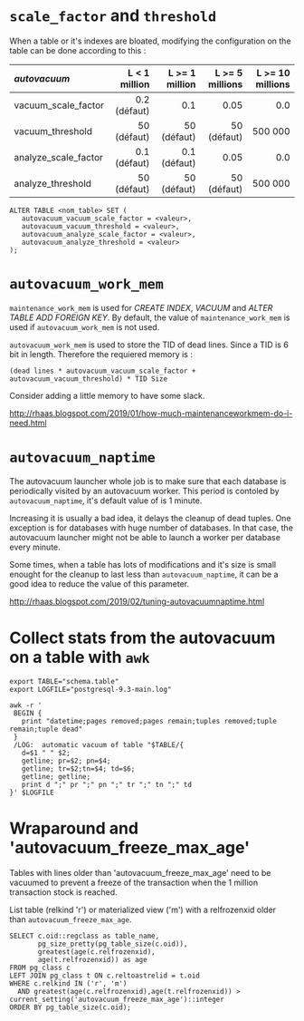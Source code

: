 # `scale_factor` and `threshold`

When a table or it's indexes are bloated, modifying the configuration on the
table can be done according to this : 

|  *autovacuum*        | L < 1 million | L >= 1 million | L >= 5 millions | L >= 10 millions |
|:---------------------|--------------:|---------------:|----------------:|-----------------:|
| vacuum_scale_factor  |  0.2 (défaut) |            0.1 |            0.05 |              0.0 |
| vacuum_threshold     |   50 (défaut) |    50 (défaut) |     50 (défaut) |          500 000 |
| analyze_scale_factor |  0.1 (défaut) |   0.1 (défaut) |            0.05 |              0.0 |
| analyze_threshold    |   50 (défaut) |    50 (défaut) |     50 (défaut) |          500 000 |

```
ALTER TABLE <nom_table> SET (
   autovacuum_vacuum_scale_factor = <valeur>,
   autovacuum_vacuum_threshold = <valeur>,
   autovacuum_analyze_scale_factor = <valeur>,
   autovacuum_analyze_threshold = <valeur>
);
```

# `autovacuum_work_mem`

`maintenance_work_mem` is used for _CREATE INDEX_, _VACUUM_ and _ALTER TABLE
ADD FOREIGN KEY_. By default, the value of `maintenance_work_mem` is used if
`autovacuum_work_mem` is not used.

`autovacuum_work_mem` is used to store the TID of dead lines. Since a TID is 6
bit in length. Therefore the requiered memory is :

```
(dead lines * autovacuum_vacuum_scale_factor + autovacuum_vacuum_threshold) * TID Size
```

Consider adding a little memory to have some slack.

http://rhaas.blogspot.com/2019/01/how-much-maintenanceworkmem-do-i-need.html

# `autovacuum_naptime`

The autovacuum launcher whole job is to make sure that each database is
periodically visited by an autovacuum worker. This period is contoled by
`autovacuum_naptime`, it's default value of is 1 minute.

Increasing it is usually a bad idea, it delays the cleanup of dead tuples. One
exception is for databases with huge number of databases. In that case, the
autovacuum launcher might not be able to launch a worker per database every
minute.

Some times, when a table has lots of modifications and it's size is small
enought for the cleanup to last less than `autovacuum_naptime`, it can be a
good idea to reduce the value of this parameter.

http://rhaas.blogspot.com/2019/02/tuning-autovacuumnaptime.html

# Collect stats from the autovacuum on a table with `awk`

```
export TABLE="schema.table"
export LOGFILE="postgresql-9.3-main.log"

awk -r '
 BEGIN {
   print "datetime;pages removed;pages remain;tuples removed;tuple remain;tuple dead"
 }
 /LOG:  automatic vacuum of table "$TABLE/{
   d=$1 " " $2;
   getline; pr=$2; pn=$4;
   getline; tr=$2;tn=$4; td=$6;
   getline; getline;
   print d ";" pr ";" pn ";" tr ";" tn ";" td
}' $LOGFILE
```

# Wraparound and 'autovacuum_freeze_max_age'

Tables with lines older than 'autovacuum_freeze_max_age' need to be vacuumed to
prevent a freeze of the transaction when the 1 million transaction stock is
reached.

List table (relkind 'r') or materialized view ('m') with a relfrozenxid older
than `autovacuum_freeze_max_age`.

```
SELECT c.oid::regclass as table_name, 
       pg_size_pretty(pg_table_size(c.oid)),
       greatest(age(c.relfrozenxid),
       age(t.relfrozenxid)) as age
FROM pg_class c
LEFT JOIN pg_class t ON c.reltoastrelid = t.oid
WHERE c.relkind IN ('r', 'm') 
  AND greatest(age(c.relfrozenxid),age(t.relfrozenxid)) > current_setting('autovacuum_freeze_max_age')::integer
ORDER BY pg_table_size(c.oid);
```


